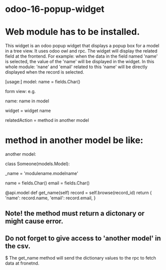 # odoo-16-popup-widget 
# Web module has to be installed.
This widget is an odoo popup widget that displays a popup box for a model in a tree view. It uses odoo owl and rpc. 
The widget will display the related field at the frontend. 
For example: when the data in the field named 'name' is selected, the value of the 'name' will be displayed in the widget. 
In this whole module:
'nane' and 'email' related to this 'name' will be directly displayed when the record is selected. 

[usage:] 
model:
name = fields.Char()


form view:
<field name="name" widget="popup_widget" relatedModel="modulename.modelname" relatedAction="method_in_python"/>
e.g. 
<field name="name" widget="z_popup.student" relatedAction="get_name"/>

name: name in model

widget = widget name

relatedAction = method in another model

# method in another model be like:
another model:

class Someone(models.Model):

  _name = 'modulename.modelname'
  
  name = fields.Char()
  email = fields.Char()

@api.model
def get_name(self)
  record = self.browse(record_id)
    return {
      'name': record.name,
      'email': record.email,
   }

## Note! the method must return a dictonary or might cause error.
## Do not forget to give access to 'another model' in the csv.
$ The get_name method will send the dictionary values to the rpc to fetch data at fronetnd.
